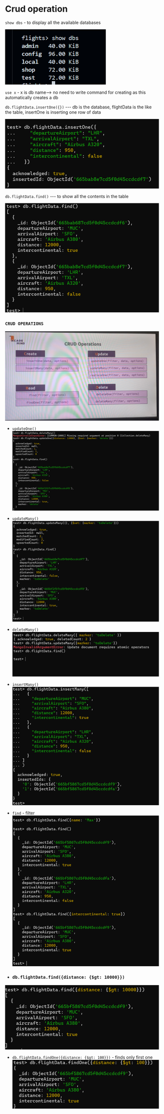 # Crud operation

`show dbs` - to display all the available databases

![alt text](image-1.png)

``use x`` - x is db name--> no need to write command for creating as this automatically creates a db  

``db.flightData.insertOne({})`` --- db is the database, flightData is the like the table, insertOne is inserting one row of data 

![alt text](image-2.png)

``db.flightData.find()`` --- to show all the contents in the table

![alt text](image.png)


### ``CRUD OPERATIONS``
 ![alt text](image-3.png)


- `updateOne()`
![alt text](image-4.png)

- `updateMany()`
![alt text](image-5.png)

- `deleteMany()`
![alt text](image-6.png)

- `insertMany()`
![alt text](image-7.png)

-  `find` - filter
![alt text](image-8.png)

- ### `db.flightData.find({distance: {$gt: 10000}})`
![alt text](image-9.png)


- `db.flightData.findOne({distance: {$gt: 100}})`    - finds only first one
![alt text](image-10.png)